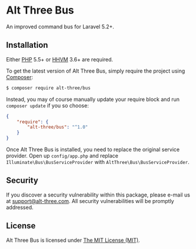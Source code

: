 # Alt Three Bus

An improved command bus for Laravel 5.2+.


## Installation

Either [PHP](https://php.net) 5.5+ or [HHVM](http://hhvm.com) 3.6+ are required.

To get the latest version of Alt Three Bus, simply require the project using [Composer](https://getcomposer.org):

```bash
$ composer require alt-three/bus
```

Instead, you may of course manually update your require block and run `composer update` if you so choose:

```json
{
    "require": {
        "alt-three/bus": "^1.0"
    }
}
```

Once Alt Three Bus is installed, you need to replace the original service provider. Open up `config/app.php` and replace `Illuminate\Bus\BusServiceProvider` with `AltThree\Bus\BusServiceProvider`.


## Security

If you discover a security vulnerability within this package, please e-mail us at support@alt-three.com. All security vulnerabilities will be promptly addressed.


## License

Alt Three Bus is licensed under [The MIT License (MIT)](LICENSE).
